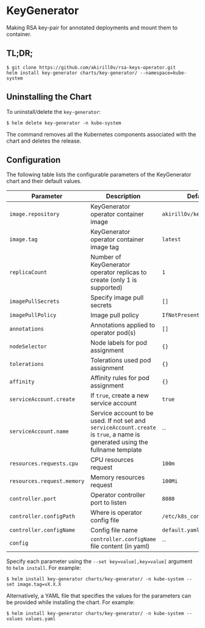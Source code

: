 # KeyGenerator

Making RSA key-pair for annotated deployments and mount them to container.

## TL;DR;

```console
$ git clone https://github.com/akirill0v/rsa-keys-operator.git
helm install key-generator charts/key-generator/ --namespace=kube-system
```
## Uninstalling the Chart

To uninstall/delete the `key-generator`:

```console
$ helm delete key-generator -n kube-system
```
The command removes all the Kubernetes components associated with the chart and deletes the release.

## Configuration

The following table lists the configurable parameters of the KeyGenerator chart and their default values.

| Parameter                  | Description                                                                                                                   | Default                   |
|----------------------------|-------------------------------------------------------------------------------------------------------------------------------|---------------------------|
| `image.repository`         | KeyGenerator operator container image                                                                                         | `akirill0v/key_generator` |
| `image.tag`                | KeyGenerator operator container image tag                                                                                     | `latest`                  |
| `replicaCount`             | Number of KeyGenerator operator replicas to create (only 1 is supported)                                                      | `1`                       |
| `imagePullSecrets`         | Specify image pull secrets                                                                                                    | `[]`                      |
| `imagePullPolicy`          | Image pull policy                                                                                                             | `IfNotPresent`            |
| `annotations`              | Annotations applied to operator pod(s)                                                                                        | `[]`                      |
| `nodeSelector`             | Node labels for pod assignment                                                                                                | `{}`                      |
| `tolerations`              | Tolerations used pod assignment                                                                                               | `{}`                      |
| `affinity`                 | Affinity rules for pod assignment                                                                                             | `{}`                      |
| `serviceAccount.create`    | If `true`, create a new service account                                                                                       | `true`                    |
| `serviceAccount.name`      | Service account to be used. If not set and `serviceAccount.create` is `true`, a name is generated using the fullname template | ``                        |
| `resources.requests.cpu`   | CPU resources request                                                                                                         | `100m`                    |
| `resources.request.memory` | Memory resources request                                                                                                      | `100Mi`                   |
| `controller.port`          | Operator controller port to listen                                                                                            | `8080`                    |
| `controller.configPath`    | Where is operator config file                                                                                                 | `/etc/k8s_config/`        |
| `controller.configName`    | Config file name                                                                                                              | `default.yaml`            |
| `config`                   | `controller.configName` file content (in yaml)                                                                                | ``                        |

Specify each parameter using the `--set key=value[,key=value]` argument to `helm install`. For example:

```console
$ helm install key-generator charts/key-generator/ -n kube-system --set image.tag=vX.X.X
```

Alternatively, a YAML file that specifies the values for the parameters can be provided while
installing the chart. For example:

```console
$ helm install key-generator charts/key-generator/ -n kube-system --values values.yaml
```
